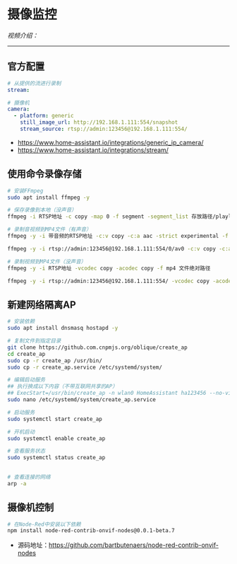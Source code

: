 # 摄像监控

*视频介绍：*

---

## 官方配置

```yaml
# 从提供的流进行录制
stream:

# 摄像机
camera:
  - platform: generic
    still_image_url: http://192.168.1.111:554/snapshot
    stream_source: rtsp://admin:123456@192.168.1.111:554/
```

- https://www.home-assistant.io/integrations/generic_ip_camera/
- https://www.home-assistant.io/integrations/stream/

## 使用命令录像存储

```bash
# 安装FFmpeg
sudo apt install ffmpeg -y

# 保存录像到本地（没声音）
ffmpeg -i RTSP地址 -c copy -map 0 -f segment -segment_list 存放路径/playlist.m3u8 -segment_time 5 存放路径/output%09d.ts

# 录制音视频到MP4文件（有声音）
ffmpeg -y -i 带音频的RTSP地址 -c:v copy -c:a aac -strict experimental -f mp4 文件绝对路径

ffmpeg -y -i rtsp://admin:123456@192.168.1.111:554/0/av0 -c:v copy -c:a aac -strict experimental -f mp4 /home/pi/homeassistant/media/test.mp4

# 录制视频到MP4文件（没声音）
ffmpeg -y -i RTSP地址 -vcodec copy -acodec copy -f mp4 文件绝对路径

ffmpeg -y -i rtsp://admin:123456@192.168.1.111:554/ -vcodec copy -acodec copy -f mp4 /home/pi/homeassistant/media/test.mp4

```

## 新建网络隔离AP

```bash
# 安装依赖
sudo apt install dnsmasq hostapd -y

# 复制文件到指定目录
git clone https://github.com.cnpmjs.org/oblique/create_ap
cd create_ap
sudo cp -r create_ap /usr/bin/
sudo cp -r create_ap.service /etc/systemd/system/

# 编辑启动服务
## 执行换成以下内容（不带互联网共享的AP）
## ExecStart=/usr/bin/create_ap -n wlan0 HomeAssistant ha123456 --no-virt
sudo nano /etc/systemd/system/create_ap.service

# 启动服务
sudo systemctl start create_ap

# 开机启动
sudo systemctl enable create_ap

# 查看服务状态
sudo systemctl status create_ap
 
```

```bash
# 查看连接的网络
arp -a
```

## 摄像机控制

```bash
# 在Node-Red中安装以下依赖
npm install node-red-contrib-onvif-nodes@0.0.1-beta.7
```
- 源码地址：https://github.com/bartbutenaers/node-red-contrib-onvif-nodes